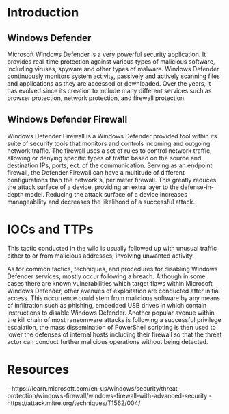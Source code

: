 <h1> Introduction </h1>
<h2>Windows Defender</h2>
Microsoft Windows Defender is a very powerful security application. It provides real-time protection against various types of malicious software, including viruses, spyware and other types of malware. Windows Defender continuously monitors system activity, passively and actively scanning files and applications as they are accessed or downloaded. Over the years, it has evolved since its creation to include many different services such as browser protection, network protection, and firewall protection.

<h2>Windows Defender Firewall</h2>
Windows Defender Firewall is a Windows Defender provided tool within its suite of security tools that monitors and controls incoming and outgoing network traffic. The firewall uses a set of rules to control network traffic, allowing or denying specific types of traffic based on the source and destination IPs, ports, ect. of the communication. Serving as an endpoint firewall, the Defender Firewall can have a multitude of different configurations than the network's, perimeter firewall. This greatly reduces the attack surface of a device, providing an extra layer to the defense-in-depth model. Reducing the attack surface of a device increases manageability and decreases the likelihood of a successful attack.

<h1> IOCs and TTPs </h1>
This tactic conducted in the wild is usually followed up with unusual traffic either to or from malicious addresses, involving unwanted activity.

As for common tactics, techniques, and procedures for disabling Windows Defender services, mostly occur following a breach. Although in some cases there are known vulnerabilities which target flaws within Microsoft Windows Defender, other avenues of exploitation are conducted after initial access. This occurrence could stem from malicious software by any means of infiltration such as phishing, embedded USB drives in which contain instructions to disable Windows Defender. Another popular avenue within the kill chain of most ransomware attacks is following a successful privilege escalation, the mass dissemination of PowerShell scripting is then used to lower the defenses of internal hosts including their firewall so that the threat actor can conduct further malicious operations without being detected.

<h1> Resources </h1>
- https://learn.microsoft.com/en-us/windows/security/threat-protection/windows-firewall/windows-firewall-with-advanced-security
- https://attack.mitre.org/techniques/T1562/004/

